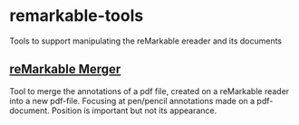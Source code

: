 # remarkable-tools
Tools to support manipulating the reMarkable ereader and its documents

## [reMarkable Merger](merge/README.md)
Tool to merge the annotations of a pdf file, created on a reMarkable reader into a
new pdf-file. Focusing at pen/pencil annotations made on a pdf-document. Position
is important but not its appearance.
